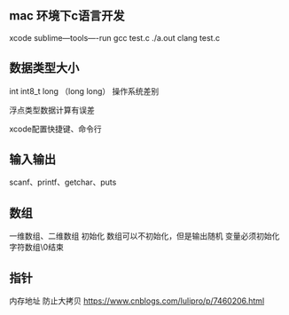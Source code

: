 ## mac 环境下c语言开发
xcode   sublime—tools—-run
gcc test.c    ./a.out  clang test.c

## 数据类型大小
int int8_t long （long long）  操作系统差别

浮点类型数据计算有误差

xcode配置快捷键、命令行

## 输入输出
scanf、printf、getchar、puts

## 数组
一维数组、二维数组
初始化
数组可以不初始化，但是输出随机
变量必须初始化
字符数组\0结束

## 指针
内存地址
防止大拷贝
https://www.cnblogs.com/lulipro/p/7460206.html
